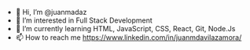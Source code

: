 - 👋 Hi, I’m @juanmadaz
- 👀 I’m interested in Full Stack Development
- 🌱 I’m currently learning HTML, JavaScript, CSS, React, Git, Node.Js
- 📫 How to reach me https://www.linkedin.com/in/juanmdavilazamora/

<!---
juanmadaz/juanmadaz is a ✨ special ✨ repository because its `README.md` (this file) appears on your GitHub profile.
You can click the Preview link to take a look at your changes.
--->
